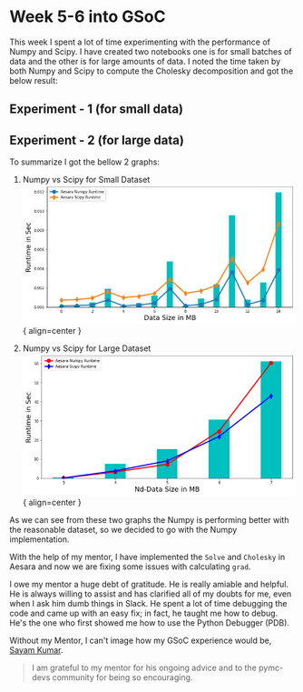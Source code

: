 # Week 5-6 into GSoC

This week I spent a lot of time experimenting with the performance of Numpy and Scipy. I have created two notebooks one is for small batches of data and the other is for large amounts of data. I noted the time taken by both Numpy and Scipy to compute the Cholesky decomposition and got the below result:

## Experiment - 1 (for small data)
<script src="https://gist.github.com/purna135/1c217a521cf5f31a87c783cf49c4101d.js"></script>

## Experiment - 2 (for large data)
<script src="https://gist.github.com/purna135/6da4f68b784f29af33156bf8f2c7d381.js"></script>

To summarize I got the bellow 2 graphs:

1. Numpy vs Scipy for Small Dataset
![](/images/cholesky-1.png){ align=center }

2. Numpy vs Scipy for Large Dataset
![](/images/cholesky-2.png){ align=center }

As we can see from these two graphs the Numpy is performing better with the reasonable dataset, so we decided to go with the Numpy implementation.

With the help of my mentor, I have implemented the `Solve` and `Cholesky` in Aesara and now we are fixing some issues with calculating `grad`.

I owe my mentor a huge debt of gratitude. He is really amiable and helpful. He is always willing to assist and has clarified all of my doubts for me, even when I ask him dumb things in Slack. He spent a lot of time debugging the code and came up with an easy fix; in fact, he taught me how to debug. He's the one who first showed me how to use the Python Debugger (PDB).

Without my Mentor, I can't image how my GSoC experience would be, [Sayam Kumar](https://github.com/Sayam753).

> I am grateful to my mentor for his ongoing advice and to the pymc-devs community for being so encouraging.